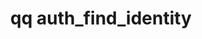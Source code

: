 ---
category: auth
command: auth_find_identity
optional_options:
- alternate: []
  help: Find all external representations for an internal QumuloFS identifier.
  name: --auth-id
  required: false
- alternate: []
  help: Find the auth_id that will be used internally when a UID is written over NFS,
    and any other representations that would produce that auth_id.
  name: --uid
  required: false
- alternate: []
  help: Find the auth_id that will be used internally when a GID is written over NFS,
    and any other representations that would produce that auth_id.
  name: --gid
  required: false
- alternate: []
  help: Find the auth_id that will be used internally when a SID is written over SMB,
    and any other representations that would produce that auth_id.
  name: --sid
  required: false
- alternate: []
  help: Find an auth_id that is uniquely identified by the given name. Names of Active
    Directory users and groups will produce the auth_id that is a representation of
    that principal's SID. AD names may be unqualified, qualified with NetBIOS name
    (e.g. DOMAIN\user), or a universal principal name (e.g. user@domain.example.com).
    Names of LDAP users or groups will produce the auth_id that is a representation
    of that principal's UID or GID.  LDAP names may be either login names, or distinguished
    names (e.g. CN=John Doe,OU=users,DC=example,DC=com). Names of cluster-local users
    and groups will produce the auth_id assigned to that user or group.
  name: --name
  required: false
- alternate: []
  help: Specify which auth_id domain is sought. This can be useful when looking up
    a duplicated name (e.g. if there is an AD user and cluster-local user with the
    same name) to specify which of the identifiers is meant.
  name: --domain
  required: false
- alternate: []
  help: Print result as JSON object.
  name: --json
  required: false
permalink: /qq-cli-command-guide/auth/auth_find_identity.html
positional_options:
- help: A name or a SID, optionally qualified with a domain prefix (e.g "local:name",
    "world:Everyone", "ldap_user:name", "ldap_group:name", or "ad:name") or an ID
    type (e.g. "uid:1001", "gid:2001", "auth_id:513", "SID:{{site.everyoneGroupSID}}").
  name: identifier
  required: true
sidebar: qq_cli_command_reference_sidebar
summary: This section explains how to use the <code>qq auth_find_identity</code> command.
synopsis: Find all representations of an auth_id.
title: qq auth_find_identity
usage: qq auth_find_identity [-h] [--auth-id AUTH_ID] [--uid UID] [--gid GID] [--sid
  SID] [--name NAME] [--domain {LOCAL,WORLD,POSIX_USER,POSIX_GROUP,ACTIVE_DIRECTORY}]
  [--json] [identifier]
zendesk_source: qq CLI Command Guide

---